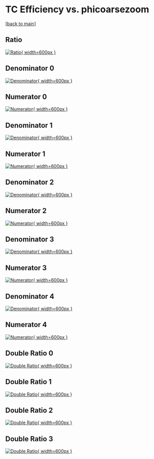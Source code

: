 # TC Efficiency vs. phicoarsezoom

[[back to main](./)]



## Ratio

[![Ratio](../mtv/var/TC_loweta_321_1_eff_phicoarsezoom.png){ width=600px }](../mtv/var/TC_loweta_321_1_eff_phicoarsezoom.pdf)

## Denominator 0

[![Denominator](../mtv/den/TC_loweta_321_1_eff_phicoarsezoom_den0.png){ width=600px }](../mtv/den/TC_loweta_321_1_eff_phicoarsezoom_den0.pdf)

## Numerator 0

[![Numerator](../mtv/num/TC_loweta_321_1_eff_phicoarsezoom_num0.png){ width=600px }](../mtv/num/TC_loweta_321_1_eff_phicoarsezoom_num0.pdf)

## Denominator 1

[![Denominator](../mtv/den/TC_loweta_321_1_eff_phicoarsezoom_den1.png){ width=600px }](../mtv/den/TC_loweta_321_1_eff_phicoarsezoom_den1.pdf)

## Numerator 1

[![Numerator](../mtv/num/TC_loweta_321_1_eff_phicoarsezoom_num1.png){ width=600px }](../mtv/num/TC_loweta_321_1_eff_phicoarsezoom_num1.pdf)

## Denominator 2

[![Denominator](../mtv/den/TC_loweta_321_1_eff_phicoarsezoom_den2.png){ width=600px }](../mtv/den/TC_loweta_321_1_eff_phicoarsezoom_den2.pdf)

## Numerator 2

[![Numerator](../mtv/num/TC_loweta_321_1_eff_phicoarsezoom_num2.png){ width=600px }](../mtv/num/TC_loweta_321_1_eff_phicoarsezoom_num2.pdf)

## Denominator 3

[![Denominator](../mtv/den/TC_loweta_321_1_eff_phicoarsezoom_den3.png){ width=600px }](../mtv/den/TC_loweta_321_1_eff_phicoarsezoom_den3.pdf)

## Numerator 3

[![Numerator](../mtv/num/TC_loweta_321_1_eff_phicoarsezoom_num3.png){ width=600px }](../mtv/num/TC_loweta_321_1_eff_phicoarsezoom_num3.pdf)

## Denominator 4

[![Denominator](../mtv/den/TC_loweta_321_1_eff_phicoarsezoom_den4.png){ width=600px }](../mtv/den/TC_loweta_321_1_eff_phicoarsezoom_den4.pdf)

## Numerator 4

[![Numerator](../mtv/num/TC_loweta_321_1_eff_phicoarsezoom_num4.png){ width=600px }](../mtv/num/TC_loweta_321_1_eff_phicoarsezoom_num4.pdf)

## Double Ratio 0

[![Double Ratio](../mtv/ratio/TC_loweta_321_1_eff_phicoarsezoom_ratio0.png){ width=600px }](../mtv/ratio/TC_loweta_321_1_eff_phicoarsezoom_ratio0.pdf)

## Double Ratio 1

[![Double Ratio](../mtv/ratio/TC_loweta_321_1_eff_phicoarsezoom_ratio1.png){ width=600px }](../mtv/ratio/TC_loweta_321_1_eff_phicoarsezoom_ratio1.pdf)

## Double Ratio 2

[![Double Ratio](../mtv/ratio/TC_loweta_321_1_eff_phicoarsezoom_ratio2.png){ width=600px }](../mtv/ratio/TC_loweta_321_1_eff_phicoarsezoom_ratio2.pdf)

## Double Ratio 3

[![Double Ratio](../mtv/ratio/TC_loweta_321_1_eff_phicoarsezoom_ratio3.png){ width=600px }](../mtv/ratio/TC_loweta_321_1_eff_phicoarsezoom_ratio3.pdf)

